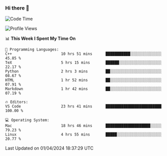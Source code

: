 ### Hi there 👋

<!--START_SECTION:waka-->
![Code Time](http://img.shields.io/badge/Code%20Time-421%20hrs%2021%20mins-blue)

![Profile Views](http://img.shields.io/badge/Profile%20Views-0-blue)

📊 **This Week I Spent My Time On** 

```text
💬 Programming Languages: 
C++                      10 hrs 51 mins      ███████████░░░░░░░░░░░░░░   45.85 % 
TeX                      5 hrs 15 mins       ██████░░░░░░░░░░░░░░░░░░░   22.17 % 
Python                   2 hrs 3 mins        ██░░░░░░░░░░░░░░░░░░░░░░░   08.67 % 
HTML                     1 hr 52 mins        ██░░░░░░░░░░░░░░░░░░░░░░░   07.91 % 
Markdown                 1 hr 42 mins        ██░░░░░░░░░░░░░░░░░░░░░░░   07.19 % 

🔥 Editors: 
VS Code                  23 hrs 41 mins      █████████████████████████   100.00 % 

💻 Operating System: 
Mac                      18 hrs 46 mins      ████████████████████░░░░░   79.23 % 
Linux                    4 hrs 55 mins       █████░░░░░░░░░░░░░░░░░░░░   20.77 % 
```


 Last Updated on 01/04/2024 18:37:29 UTC
<!--END_SECTION:waka-->

<!--
**JackeyHua-SJTU/JackeyHua-SJTU** is a ✨ _special_ ✨ repository because its `README.md` (this file) appears on your GitHub profile.

Here are some ideas to get you started:

- 🔭 I’m currently working on ...
- 🌱 I’m currently learning ...
- 👯 I’m looking to collaborate on ...
- 🤔 I’m looking for help with ...
- 💬 Ask me about ...
- 📫 How to reach me: ...
- 😄 Pronouns: ...
- ⚡ Fun fact: ...
-->
